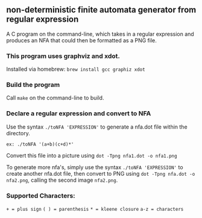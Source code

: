 ## non-deterministic finite automata generator from regular expression
A C program on the command-line, which takes in a regular expression and produces an NFA that could then be formatted as a PNG file.
### This program uses graphviz and xdot.
 Installed via homebrew:
`brew install gcc graphiz xdot`
 
### Build the program
 Call `make` on the command-line to build.
 
### Declare a regular expression and convert to NFA
 Use the syntax `./toNFA 'EXPRESSION'` to generate a nfa.dot file within the directory.
 
 `ex: ./toNFA '(a+b)(c+d)*'`
 
 Convert this file into a picture using `dot -Tpng nfa1.dot -o nfa1.png`
 
 To generate more nfa's, simply use the syntax `./toNFA 'EXPRESSION'` to create another nfa.dot file, then convert to PNG using `dot -Tpng nfa.dot -o nfa2.png`, calling the second image `nfa2.png`.
 
 ### Supported Characters:
 `+ = plus sign`
 `( ) = parenthesis`
 `* = kleene closure`
 `a-z = characters`
